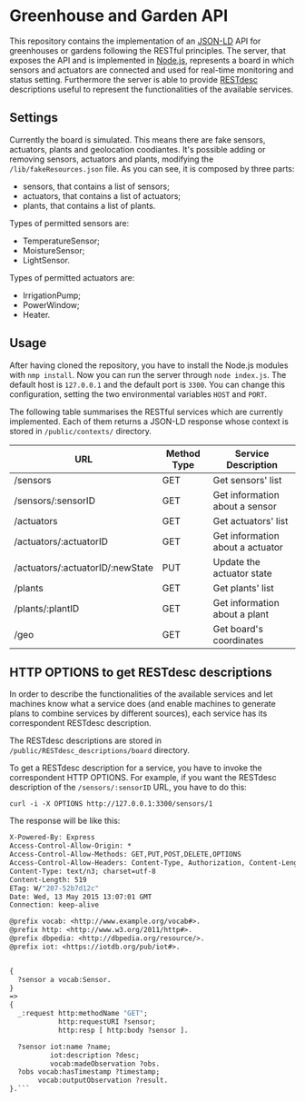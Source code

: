 # Greenhouse and Garden API

This repository contains the implementation of an [JSON-LD](http://json-ld.org) API for greenhouses or gardens following the RESTful principles. The server, that exposes the API and is implemented in [Node.js](https://nodejs.org), represents a board in which sensors and actuators are connected and used for real-time monitoring and status setting. Furthermore the server is able to provide [RESTdesc](http://restdesc.org) descriptions useful to represent the functionalities of the available services.


## Settings

Currently the board is simulated. This means there are fake sensors, actuators, plants and geolocation coodiantes.
It's possible adding or removing sensors, actuators and plants, modifying the `/lib/fakeResources.json` file.
As you can see, it is composed by three parts:
- sensors, that contains a list of sensors;
- actuators, that contains a list of actuators;
- plants, that contains a list of plants.

Types of permitted sensors are:
- TemperatureSensor;
- MoistureSensor;
- LightSensor.

Types of permitted actuators are:
- IrrigationPump;
- PowerWindow;
- Heater.


## Usage

After having cloned the repository, you have to install the Node.js modules with `nmp install`.
Now you can run the server through `node index.js`. The default host is `127.0.0.1` and the default port is `3300`. You can change this configuration, setting the two environmental variables `HOST` and `PORT`.

The following table summarises the RESTful services which are currently implemented. Each of them returns a JSON-LD response whose context is stored in `/public/contexts/` directory.

| URL | Method Type | Service Description |
|-----|-------------|---------------------|
|/sensors| GET | Get sensors' list |
|/sensors/:sensorID| GET | Get information about a sensor |
|/actuators| GET | Get actuators' list |
|/actuators/:actuatorID| GET | Get information about a actuator |
|/actuators/:actuatorID/:newState| PUT | Update the actuator state |
|/plants| GET | Get plants' list |
|/plants/:plantID| GET | Get information about a plant |
|/geo| GET | Get board's coordinates |


## HTTP OPTIONS to get RESTdesc descriptions

In order to describe the functionalities of the available services and let machines know what a service does (and enable machines to generate plans to combine services by different sources), each service has its correspondent RESTdesc description.

The RESTdesc descriptions are stored in `/public/RESTdesc_descriptions/board` directory.

To get a RESTdesc description for a service, you have to invoke the correspondent HTTP OPTIONS.
For example, if you want the RESTdesc description of the `/sensors/:sensorID` URL, you have to do this:

`curl -i -X OPTIONS http://127.0.0.1:3300/sensors/1`

The response will be like this:

```HTTP/1.1 200 OK
X-Powered-By: Express
Access-Control-Allow-Origin: *
Access-Control-Allow-Methods: GET,PUT,POST,DELETE,OPTIONS
Access-Control-Allow-Headers: Content-Type, Authorization, Content-Length, X-Requested-With
Content-Type: text/n3; charset=utf-8
Content-Length: 519
ETag: W/"207-52b7d12c"
Date: Wed, 13 May 2015 13:07:01 GMT
Connection: keep-alive

@prefix vocab: <http://www.example.org/vocab#>.
@prefix http: <http://www.w3.org/2011/http#>.
@prefix dbpedia: <http://dbpedia.org/resource/>.
@prefix iot: <https://iotdb.org/pub/iot#>.


{
  ?sensor a vocab:Sensor.
}
=>
{
  _:request http:methodName "GET";
            http:requestURI ?sensor;
            http:resp [ http:body ?sensor ].

  ?sensor iot:name ?name;
          iot:description ?desc;
          vocab:madeObservation ?obs.
  ?obs vocab:hasTimestamp ?timestamp;
       vocab:outputObservation ?result.
}.```